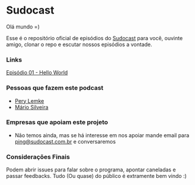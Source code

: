 **Sudocast**
===================

Olá mundo =)

Esse é o repositório oficial de episódios do [Sudocast](http://www.sudocast.com.br) para você, ouvinte amigo, clonar o repo e escutar nossos episódios a vontade.

### Links

[Episódio 01 - Hello World](http://sudocast.com.br/portfolio-items/ep-0001-hello-world/)

### Pessoas que fazem este podcast

* [Pery Lemke](https://www.github.com/perylemke)
* [Mário Silveira](https://www.github.com/dermarios)

### Empresas que apoiam este projeto

* Não temos ainda, mas se há interesse em nos apoiar mande email para ping@sudocast.com.br e conversaremos

### Considerações Finais

Podem abrir issues para falar sobre o programa, apontar caneladas e passar feedbacks. Tudo (Ou quase) do público é extramente bem vindo :)
